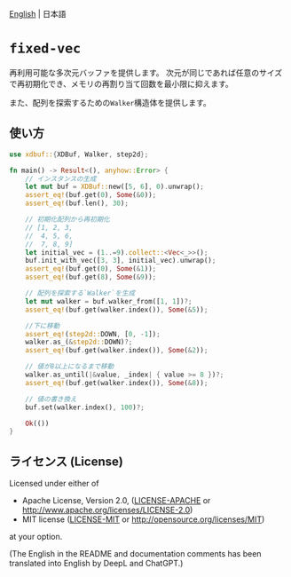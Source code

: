 [English](README.md) | 日本語

# `fixed-vec`

再利用可能な多次元バッファを提供します。
次元が同じであれば任意のサイズで再初期化でき、メモリの再割り当て回数を最小限に抑えます。

また、配列を探索するための`Walker`構造体を提供します。

## 使い方

```rust
use xdbuf::{XDBuf, Walker, step2d};

fn main() -> Result<(), anyhow::Error> {
    // インスタンスの生成
    let mut buf = XDBuf::new([5, 6], 0).unwrap();
    assert_eq!(buf.get(0), Some(&0));
    assert_eq!(buf.len(), 30);

    // 初期化配列から再初期化
    // [1, 2, 3,
    //  4, 5, 6,
    //  7, 8, 9]
    let initial_vec = (1..=9).collect::<Vec<_>>();
    buf.init_with_vec([3, 3], initial_vec).unwrap();
    assert_eq!(buf.get(0), Some(&1));
    assert_eq!(buf.get(8), Some(&9));

    // 配列を探索する`Walker`を生成
    let mut walker = buf.walker_from([1, 1])?;
    assert_eq!(buf.get(walker.index()), Some(&5));

    //下に移動
    assert_eq!(step2d::DOWN, [0, -1]);
    walker.as_(&step2d::DOWN)?;
    assert_eq!(buf.get(walker.index()), Some(&2));

    // 値が8以上になるまで移動
    walker.as_until(|&value, _index| { value >= 8 })?;
    assert_eq!(buf.get(walker.index()), Some(&8));

    // 値の書き換え
    buf.set(walker.index(), 100)?;

    Ok(())
}
```

## ライセンス (License)

Licensed under either of

+ Apache License, Version 2.0, ([LICENSE-APACHE](../vec-x-rs/LICENSE-APACHE)
  or http://www.apache.org/licenses/LICENSE-2.0)
+ MIT license ([LICENSE-MIT](../vec-x-rs/LICENSE-MIT) or http://opensource.org/licenses/MIT)

at your option.

(The English in the README and documentation comments has been translated into English by DeepL and ChatGPT.)
